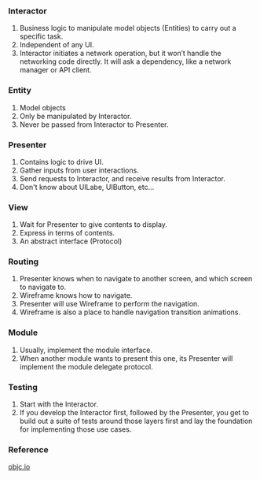 ### Interactor
1. Business logic to manipulate model objects (Entities) to carry out a specific task.
2. Independent of any UI.
3. Interactor initiates a network operation, but it won’t handle the networking code directly. It will ask a dependency, like a network manager or API client.

### Entity
1. Model objects
2. Only be manipulated by Interactor.
3. Never be passed from Interactor to Presenter.

### Presenter
1. Contains logic to drive UI.
2. Gather inputs from user interactions.
3. Send requests to Interactor, and receive results from Interactor.
4. Don't know about UILabe, UIButton, etc...

### View
1. Wait for Presenter to give contents to display.
2. Express in terms of contents.
3. An abstract interface (Protocol)

### Routing
1. Presenter knows when to navigate to another screen, and which screen to navigate to.
2. Wireframe knows how to navigate.
3. Presenter will use Wireframe to perform the navigation.
4. Wireframe is also a place to handle navigation transition animations.

### Module
1. Usually, implement the module interface.
2. When another module wants to present this one, its Presenter will implement the module delegate protocol.

### Testing
1. Start with the Interactor.
2. If you develop the Interactor first, followed by the Presenter, you get to build out a suite of tests around those layers first and lay the foundation for implementing those use cases. 

### Reference
[objc.io](https://www.objc.io/issues/13-architecture/viper/)
